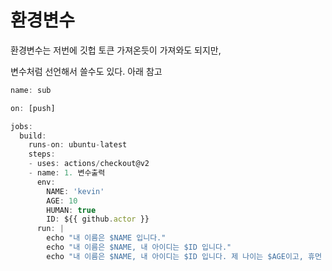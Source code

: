 # 환경변수

환경변수는 저번에 깃헙 토큰 가져온듯이 가져와도 되지만,

변수처럼 선언해서 쓸수도 있다. 아래 참고

```js
name: sub

on: [push]

jobs:
  build:
    runs-on: ubuntu-latest
    steps:
    - uses: actions/checkout@v2
    - name: 1. 변수출력
      env:
        NAME: 'kevin'
        AGE: 10
        HUMAN: true
        ID: ${{ github.actor }} 
      run: | 
        echo "내 이름은 $NAME 입니다."
        echo "내 이름은 $NAME, 내 아이디는 $ID 입니다."
        echo "내 이름은 $NAME, 내 아이디는 $ID 입니다. 제 나이는 $AGE이고, 휴먼 : $HUMAN 입니다."
 ```
